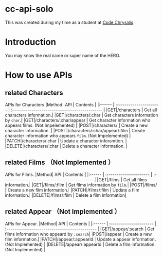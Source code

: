 # cc-api-solo

This was created during my time as a student at [Code Chrysalis](https://codechrysalis.io/)

# Introduction

You may know the real name or super name of the HERO.

# How to use APIs

## related Characters

APIs for Characters
|Method| API | Contents |
|:------ | :---------------------- | :---------------------------------------------- |
|GET|/characters | Get all characters information.|
|GET|/characters/:char | Get characters information by `char`.|
|GET|/characters/:char/appear | Get character information who appears films. (Not Impelemented) |
|POST|/characters/ | Create a new character information. |
|POST|/characters/:char/appear/:film | Create character information who appears `film`. (Not Impelemented) |
|PATCH|/characters/:char | Update a character inforamtion. |
|DELETE|/characters/:char | Delete a character information. |

## related Films （Not Implemented ）

APIs for Films.
|Method| API | Contents |
|:------ | :---------------------- | :---------------------------------------------- |
|GET|/films | Get all films information.|
|GET|/films/:film | Get films information by `film`.|
|POST|/films/ | Create a new film information.|
|PATCH|/films/:film | Update a film information.|
|DELETE|/films/:film | Delete a film information|

## related Appear （Not Implemented ）

APIs for Appear.
|Method| API | Contents |
|:------ | :---------------------- | :---------------------------------------------- |
|GET|/appear/:search | Get films information who appeard by `:search`|
|POST|/appear | Create a new film information.|
|PATCH|/appear/:appearId | Update a appear information. (Not Implemented) |
|DELETE|/appear/:appearId | Delete a film information. (Not Implemented) |

